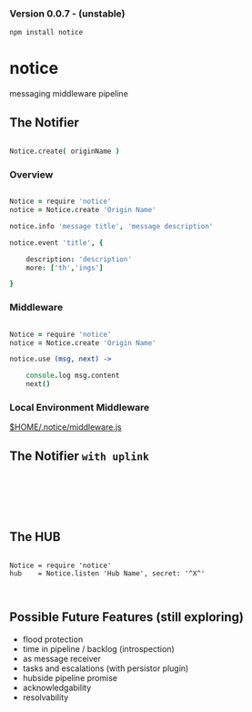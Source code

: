 ### Version 0.0.7 - (unstable)

`npm install notice`


notice
======

messaging middleware pipeline


The Notifier
------------

```coffee

Notice.create( originName )

```

### Overview

```coffee

Notice = require 'notice'
notice = Notice.create 'Origin Name'

notice.info 'message title', 'message description'

notice.event 'title', {

    description: 'description'
    more: ['th','ings']

}

```

### Middleware


```coffee

Notice = require 'notice'
notice = Notice.create 'Origin Name'

notice.use (msg, next) -> 

    console.log msg.content
    next()

```


### Local Environment Middleware


[$HOME/.notice/middleware.js](https://github.com/nomilous/notice/blob/master/.notice/middleware.js)



The Notifier `with uplink`
--------------------------

```






```

The HUB
-------

```

Notice = require 'notice'
hub    = Notice.listen 'Hub Name', secret: '^X^'
    


```


Possible Future Features (still exploring)
------------------------------------------

* flood protection
* time in pipeline / backlog (introspection)
* as message receiver
* tasks and escalations (with persistor plugin)
* hubside pipeline promise
* acknowledgability
* resolvability

